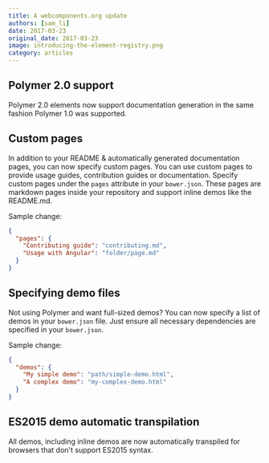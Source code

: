 ```yaml
---
title: A webcomponents.org update
authors: [sam_li]
date: 2017-03-23
original_date: 2017-03-23
image: introducing-the-element-registry.png
category: articles
---
```


<!-- Excerpt -->

## Polymer 2.0 support
Polymer 2.0 elements now support documentation generation in the same fashion Polymer 1.0 was supported.

## Custom pages
In addition to your README & automatically generated documentation pages, you can now specify custom pages. You can use custom pages to provide usage guides, contribution guides or documentation. Specify custom pages under the `pages` attribute  in your `bower.json`. These pages are markdown pages inside your repository and support inline demos like the README.md.

Sample change:
```json
{
  "pages": {
    "Contributing guide": "contributing.md",
    "Usage with Angular": "folder/page.md"
  }
}
```

## Specifying demo files
Not using Polymer and want full-sized demos? You can now specify a list of demos in your `bower.json` file. Just ensure all necessary dependencies are specified in your `bower.json`.

Sample change:
```json
{
  "demos": {
    "My simple demo": "path/simple-demo.html",
    "A complex demo": "my-complex-demo.html" 
  }
}
```

## ES2015 demo automatic transpilation
All demos, including inline demos are now automatically transpiled for browsers that don't support ES2015 syntax.

